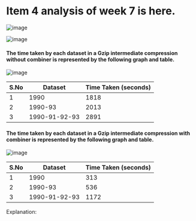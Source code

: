 # Item 4 analysis of week 7 is here.


![image](https://cloud.githubusercontent.com/assets/25064372/24327580/9f3a0ce4-119a-11e7-851c-0c7e17ea9c2a.png)

![image](https://cloud.githubusercontent.com/assets/25064372/24327583/a87bec82-119a-11e7-842a-a667c3bde798.png)

#### The time taken by each dataset in a Gzip intermediate compression without combiner is represented by the following graph and table.

![image](https://cloud.githubusercontent.com/assets/25064372/24327586/b33af1c2-119a-11e7-9e95-9dbb9f3c2f99.png)


S.No | Dataset        | Time Taken (seconds)
---  | ---            | ---
1    | 1990           | 1818
2    | 1990-93        | 2013
3    | 1990-91-92-93  | 2891


#### The time taken by each dataset in a Gzip intermediate compression with combiner is represented by the following graph and table.

![image](https://cloud.githubusercontent.com/assets/25064372/24327590/bd56a0f2-119a-11e7-98a3-ef178ab1fd81.png)


S.No | Dataset        | Time Taken (seconds)
---  | ---            | ---
1    | 1990           | 313
2    | 1990-93        | 536
3    | 1990-91-92-93  | 1172



Explanation: 

























